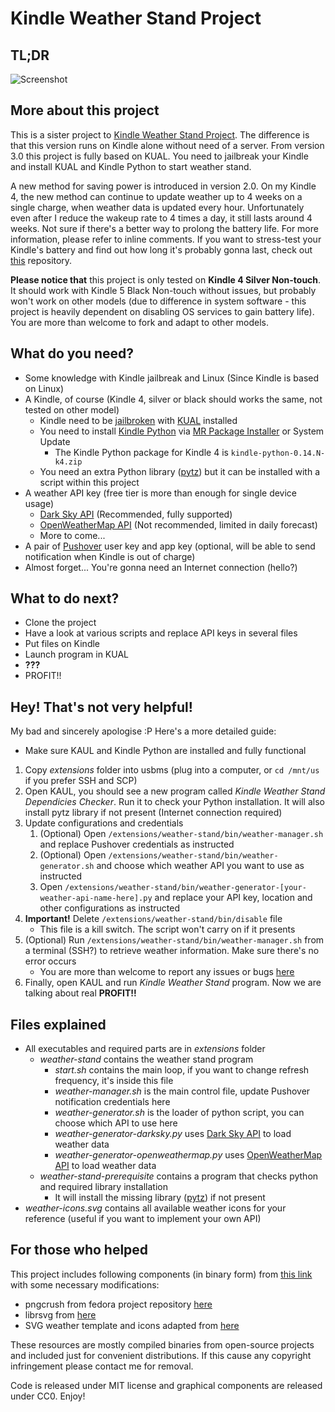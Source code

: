 # Kindle Weather Stand Project

## TL;DR

![Screenshot](https://raw.githubusercontent.com/x-magic/kindle-weather-stand-alone/master/demo.jpg)

## More about this project
This is a sister project to [Kindle Weather Stand Project](https://github.com/x-magic/kindle-weather-display). The difference is that this version runs on Kindle alone without need of a server. From version 3.0 this project is fully based on KUAL. You need to jailbreak your Kindle and install KUAL and Kindle Python to start weather stand. 

A new method for saving power is introduced in version 2.0. On my Kindle 4, the new method can continue to update weather up to 4 weeks on a single charge, when weather data is updated every hour. Unfortunately even after I reduce the wakeup rate to 4 times a day, it still lasts around 4 weeks. Not sure if there's a better way to prolong the battery life. For more information, please refer to inline comments. If you want to stress-test your Kindle's battery and find out how long it's probably gonna last, check out [this](https://github.com/x-magic/kindle-test-loop) repository. 

__Please notice that__ this project is only tested on __Kindle 4 Silver Non-touch__. It should work with Kindle 5 Black Non-touch without issues, but probably won't work on other models (due to difference in system software - this project is heavily dependent on disabling OS services to gain battery life). You are more than welcome to fork and adapt to other models. 

## What do you need?

 - Some knowledge with Kindle jailbreak and Linux (Since Kindle is based on Linux)
 - A Kindle, of course (Kindle 4, silver or black should works the same, not tested on other model)
   - Kindle need to be [jailbroken](https://wiki.mobileread.com/wiki/Kindle4NTHacking) with [KUAL](https://www.mobileread.com/forums/showthread.php?t=203326) installed
   - You need to install [Kindle Python](https://www.mobileread.com/forums/showthread.php?t=88004) via [MR Package Installer](https://www.mobileread.com/forums/showthread.php?t=251143) or System Update
     - The Kindle Python package for Kindle 4 is `kindle-python-0.14.N-k4.zip` 
   - You need an extra Python library ([pytz](https://pypi.org/project/pytz/)) but it can be installed with a script within this project
 - A weather API key (free tier is more than enough for single device usage)
   - [Dark Sky API](https://darksky.net/dev) (Recommended, fully supported)
   - [OpenWeatherMap API](https://openweathermap.org/api) (Not recommended, limited in daily forecast)
   - More to come...
 - A pair of [Pushover](https://pushover.net/) user key and app key (optional, will be able to send notification when Kindle is out of charge)
 - Almost forget... You're gonna need an Internet connection (hello?)

## What to do next?

 - Clone the project
 - Have a look at various scripts and replace API keys in several files
 - Put files on Kindle
 - Launch program in KUAL
 - __???__
 - PROFIT!!

## Hey! That's not very helpful!

My bad and sincerely apologise :P Here's a more detailed guide: 

- Make sure KAUL and Kindle Python are installed and fully functional

1. Copy *extensions* folder into usbms (plug into a computer, or ``cd /mnt/us`` if you prefer SSH and SCP)
2. Open KAUL, you should see a new program called *Kindle Weather Stand Dependicies Checker*. Run it to check your Python installation. It will also install pytz library if not present (Internet connection required)
3. Update configurations and credentials
	1. (Optional) Open ``/extensions/weather-stand/bin/weather-manager.sh`` and replace Pushover credentials as instructed
	2. (Optional) Open ``/extensions/weather-stand/bin/weather-generator.sh`` and choose which weather API you want to use as instructed
	3. Open ``/extensions/weather-stand/bin/weather-generator-[your-weather-api-name-here].py`` and replace your API key, location and other configurations as instructed
4. __Important!__ Delete ``/extensions/weather-stand/bin/disable`` file
   - This file is a kill switch. The script won't carry on if it presents
5. (Optional) Run ``/extensions/weather-stand/bin/weather-manager.sh`` from a terminal (SSH?) to retrieve weather information. Make sure there's no error occurs
   - You are more than welcome to report any issues or bugs [here](https://github.com/x-magic/kindle-weather-stand-alone/issues/new)
6. Finally, open KAUL and run *Kindle Weather Stand* program. Now we are talking about real __**PROFIT!!**__

## Files explained

 - All executables and required parts are in *extensions* folder
   - *weather-stand* contains the weather stand program
     - *start.sh* contains the main loop, if you want to change refresh frequency, it's inside this file
     - *weather-manager.sh* is the main control file, update Pushover notification credentials here
     - *weather-generator.sh* is the loader of python script, you can choose which API to use here
     - *weather-generator-darksky.py* uses [Dark Sky API](https://darksky.net/dev) to load weather data
     - *weather-generator-openweathermap.py* uses [OpenWeatherMap API](https://openweathermap.org/api) to load weather data
   - *weather-stand-prerequisite* contains a program that checks python and required library installation
     - It will install the missing library ([pytz](https://pypi.org/project/pytz/)) if not present
 - *weather-icons.svg* contains all available weather icons for your reference (useful if you want to implement your own API)

## For those who helped
This project includes following components (in binary form) from [this link](http://www.mobileread.com/forums/showthread.php?t=200621) with some necessary modifications: 

 * pngcrush from fedora project repository [here](http://arm.koji.fedoraproject.org/koji/buildinfo?buildID=11465)
 * librsvg from [here](http://www.mobileread.com/forums/showpost.php?p=2743269&postcount=34)
 * SVG weather template and icons adapted from [here](https://mpetroff.net/2012/09/kindle-weather-display/)

These resources are mostly compiled binaries from open-source projects and included just for convenient distributions. If this cause any copyright infringement please contact me for removal. 

Code is released under MIT license and graphical components are released under CC0. Enjoy! 
